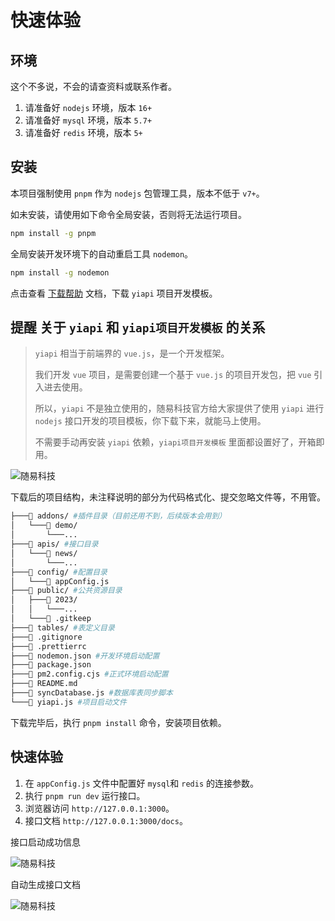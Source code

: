 # 快速体验

## 环境

这个不多说，不会的请查资料或联系作者。

1. 请准备好 `nodejs` 环境，版本 `16+`
2. 请准备好 `mysql` 环境，版本 `5.7+`
3. 请准备好 `redis` 环境，版本 `5+`

## 安装

本项目强制使用 `pnpm` 作为 `nodejs` 包管理工具，版本不低于 `v7+`。

如未安装，请使用如下命令全局安装，否则将无法运行项目。

```bash
npm install -g pnpm
```

全局安装开发环境下的自动重启工具 `nodemon`。

```bash
npm install -g nodemon
```

点击查看 [下载帮助](https://yicode.tech/4-关于/2-问题帮助/1-如何下载模板.html) 文档，下载 `yiapi` 项目开发模板。

## **提醒** 关于 `yiapi` 和 `yiapi项目开发模板` 的关系

> `yiapi` 相当于前端界的 `vue.js`，是一个开发框架。
>
> 我们开发 `vue` 项目，是需要创建一个基于 `vue.js` 的项目开发包，把 `vue` 引入进去使用。
>
> 所以，`yiapi` 不是独立使用的，随易科技官方给大家提供了使用 `yiapi` 进行 `nodejs` 接口开发的项目模板，你下载下来，就能马上使用。
>
> 不需要手动再安装 `yiapi` 依赖，`yiapi项目开发模板` 里面都设置好了，开箱即用。

![随易科技](https://static.yicode.tech/images/202306/20230616041128.png)

下载后的项目结构，未注释说明的部分为代码格式化、提交忽略文件等，不用管。

```bash
├───📁 addons/ #插件目录（目前还用不到，后续版本会用到）
│   └───📁 demo/
│       └───...
├───📁 apis/ #接口目录
│   └───📁 news/
│       └───...
├───📁 config/ #配置目录
│   └───📄 appConfig.js
├───📁 public/ #公共资源目录
│   ├───📁 2023/
│   │   └───...
│   └───📄 .gitkeep
├───📁 tables/ #表定义目录
├───📄 .gitignore
├───📄 .prettierrc
├───📄 nodemon.json #开发环境启动配置
├───📄 package.json
├───📄 pm2.config.cjs #正式环境启动配置
├───📄 README.md
├───📄 syncDatabase.js #数据库表同步脚本
└───📄 yiapi.js #项目启动文件
```

下载完毕后，执行 `pnpm install` 命令，安装项目依赖。

## 快速体验

1. 在 `appConfig.js` 文件中配置好 `mysql`和 `redis` 的连接参数。
2. 执行 `pnpm run dev` 运行接口。
3. 浏览器访问 `http://127.0.0.1:3000`。
4. 接口文档 `http://127.0.0.1:3000/docs`。

接口启动成功信息

![随易科技](https://static.yicode.tech/images/202306/20230615215945.png)

自动生成接口文档

![随易科技](https://static.yicode.tech/images/202306/20230616041618.png)
